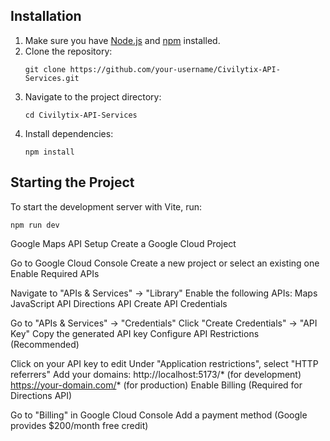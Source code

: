 ## Installation

1. Make sure you have [Node.js](https://nodejs.org/) and [npm](https://www.npmjs.com/) installed.
2. Clone the repository:
   ```
   git clone https://github.com/your-username/Civilytix-API-Services.git
   ```
3. Navigate to the project directory:
   ```
   cd Civilytix-API-Services
   ```
4. Install dependencies:
   ```
   npm install
   ```

## Starting the Project

To start the development server with Vite, run:
```
npm run dev
```



Google Maps API Setup
Create a Google Cloud Project

Go to Google Cloud Console
Create a new project or select an existing one
Enable Required APIs

Navigate to "APIs & Services" → "Library"
Enable the following APIs:
Maps JavaScript API
Directions API
Create API Credentials

Go to "APIs & Services" → "Credentials"
Click "Create Credentials" → "API Key"
Copy the generated API key
Configure API Restrictions (Recommended)

Click on your API key to edit
Under "Application restrictions", select "HTTP referrers"
Add your domains:
http://localhost:5173/* (for development)
https://your-domain.com/* (for production)
Enable Billing (Required for Directions API)

Go to "Billing" in Google Cloud Console
Add a payment method (Google provides $200/month free credit)
